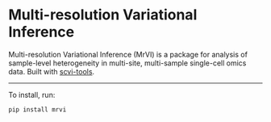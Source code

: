 # Multi-resolution Variational Inference

Multi-resolution Variational Inference (MrVI) is a package for analysis of sample-level heterogeneity in multi-site, multi-sample single-cell omics data. Built with [scvi-tools](https://scvi-tools.org).

---

To install, run:

```
pip install mrvi
```
